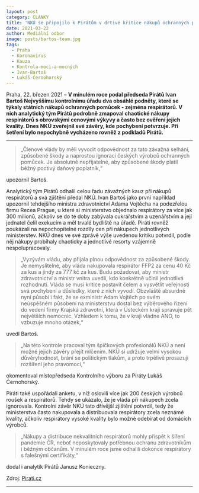 ```yaml
---
layout: post
category: CLANKY
title: 'NKÚ se připojilo k Pirátům v drtivé kritice nákupů ochranných pomůcek. Vláda musí vyvodit odpovědnost za způsobené škody, upozorňuje předseda Pirátů Bartoš'
date: 2021-03-22
author: Mediální odbor
image: posts/bartos-team.jpg
tags:
  - Praha
  - Koronavirus
  - Kauza
  - Kontrola-moci-a-mocných
  - Ivan-Bartoš
  - Lukáš-Černohorský
---
```


Praha, 22. březen 2021 – **V minulém roce podal předseda Pirátů Ivan Bartoš Nejvyššímu kontrolnímu úřadu dva obsáhlé podněty, které se týkaly státních nákupů ochranných pomůcek - zejména respirátorů. V nich analytický tým Pirátů podrobně zmapoval chaotické nákupy respirátorů s obrovskými cenovými výkyvy a často bez ověření jejich kvality. Dnes NKÚ zveřejnil své závěry, kde pochybení potvrzuje. Při šetření bylo nepochybně vycházeno rovněž z podkladů Pirátů.**

<hr />

> „Členové vlády by měli vyvodit odpovědnost za tato závažná selhání, způsobené škody a naprostou ignoraci českých výrobců ochranných pomůcek. Je absolutně nepřijatelné, aby způsobené škody platil běžný poctivý daňový poplatník,“

upozornil Bartoš.

Analytický tým Pirátů odhalil celou řadu závažných kauz při nákupů respirátorů a svá zjištění předal NKÚ. Ivan Bartoš jako první například upozornil tehdejšího ministra zdravotnictví Adama Vojtěcha na podezřelou firmu Recea Prague, u které si ministerstvo objednalo respirátory za více jak 300 milionů, ačkoliv se do té doby zabývala cukrářstvím a uzenářstvím a její jednatel čelil exekucím a měl trvalé bydliště na úřadě. Piráti rovněž poukázali na nepochopitelné rozdíly cen při nákupech jednotlivých ministerstev. NKÚ dnes ve své zprávě výše uvedenou kritiku potvrdil, podle něj nákupy probíhaly chaoticky a jednotlivé resorty vzájemně nespolupracovaly.

> „Vyzývám vládu, aby přijala plnou odpovědnost za způsobené škody. Je nemyslitelné, aby vláda nakupovala respirátor FFP2 za cenu 40 Kč za kus a jindy za 777 kč za kus. Budu požadovat, aby ministr zdravotnictví a ministr vnitra uvedli, kdo konkrétně učinil jednotlivá rozhodnutí. Vláda se musí kritice postavit čelem a vysvětlit veřejnosti svá pochybení a důsledky, které z nich vyvodí. Obzvláště absurdně nyní působí i fakt, že se exministr Adam Vojtěch po svém neúspěšném působení na ministerstvu dostal bez výběrového řízení do vedení firmy Krajská zdravotní, která v Ústeckém kraji spravuje pět největších nemocnic. Vzhledem k tomu, že v kraji vládne ANO, to vzbuzuje mnoho otázek,“

uvedl Bartoš.

> „Na této kontrole pracoval tým špičkových profesionálů NKÚ a není možné jejich závěry přejít mlčením. NKÚ si udržuje velmi vysokou důvěryhodnost, brání se politickým tlakům, a proto trpělivě prosazuji rozšíření jeho pravomoci,“

okomentoval místopředseda Kontrolního výboru za Piráty Lukáš Černohorský.

Piráti také uspořádali anketu, v níž oslovili více jak 200 českých výrobců roušek a respirátorů. Tehdy se ukázalo, že je vláda při nákupech zcela ignorovala. Kontrolní závěr NKÚ tato dřívější zjištění potvrdil, tedy že ministerstva často nakupovala a distribuovala respirátory zcela neznámé kvality, ačkoliv respirátory vysoké kvality bylo možné odebírat od domácích výrobců.

> „Nákupy a distribuce nekvalitních respirátorů mohly přispět k šíření pandemie ČR, neboť neposkytovaly potřebnou ochranu zdravotníkům i běžným občanům. V minulém roce jsme odhalili dokonce respirátory s falešnými certifikáty,“

dodal i analytik Pirátů Janusz Konieczny.

Zdroj: [Pirati.cz](https://www.pirati.cz/tiskove-zpravy/NKU-potvrdilo-chyby-v-nakupu-ochrannych-pomucek.html "Pirati.cz: NKÚ se připojilo k Pirátům v drtivé kritice nákupů ochranných pomůcek. Vláda musí vyvodit odpovědnost za způsobené škody, upozorňuje předseda Pirátů Bartoš")

- - -
